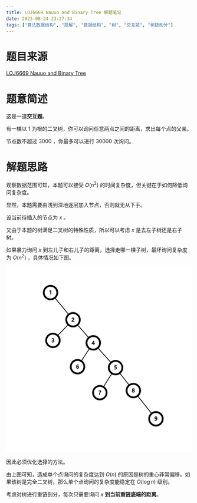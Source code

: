 ```yaml
---
title: LOJ6669 Nauuo and Binary Tree 解题笔记
date: 2023-08-24 23:27:34
tags: ["算法数据结构", "题解", "数据结构", "树", "交互题", "树链剖分"]
---
```


# 题目来源
[LOJ6669 Nauuo and Binary Tree](https://loj.ac/p/6669)

# 题意简述

这是一道**交互题**。

有一棵以 $1$ 为根的二叉树，你可以询问任意两点之间的距离，求出每个点的父亲。

节点数不超过 $3000$ ，你最多可以进行 $30000$ 次询问。

# 解题思路

观察数据范围可知，本题可以接受 $O(n^2)$ 的时间复杂度，但关键在于如何降低询问复杂度。

显然，本题需要由浅到深地逐层加入节点，否则就无从下手。

设当前待插入的节点为 $x$ 。

又由于本题的树满足二叉树的特殊性质，所以可以考虑 $x$ 是去左子树还是右子树。

如果暴力询问 $x$ 到左儿子和右儿子的距离，选择走哪一棵子树，最坏询问复杂度为 $O(n^2)$ ，具体情况如下图。

![最坏情况](graph.png)

因此必须优化选择的方法。

由上图可知，造成单个点询问的复杂度达到 $O(n)$ 的原因是树的重心非常偏移。如果该树是完全二叉树，那么单个点询问的复杂度能稳定在 $O(\log n)$ 级别。

考虑对树进行重链剖分，每次只需要询问 $x$ **到当前重链底端的距离**。


